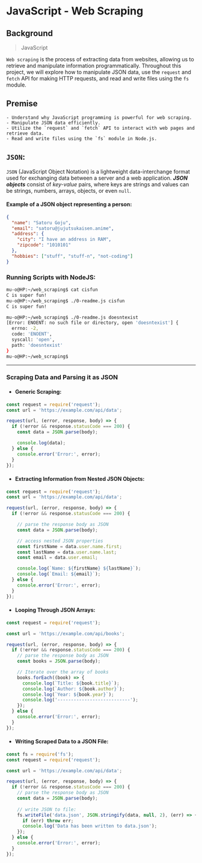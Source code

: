 # JavaScript - Web Scraping

## Background
> JavaScript  

`Web scraping` is the process of extracting data from websites, allowing us to retrieve and manipulate information programmatically. Throughout this project, we will explore how to manipulate JSON data, use the `request` and `fetch` API for making HTTP requests, and read and write files using the `fs` module.


## Premise
```
- Understand why JavaScript programming is powerful for web scraping.
- Manipulate JSON data efficiently.
- Utilize the `request` and `fetch` API to interact with web pages and retrieve data.
- Read and write files using the `fs` module in Node.js.
```


## `JSON`:

`JSON` (JavaScript Object Notation) is a lightweight data-interchange format used for exchanging data between a server and a web application. ***JSON objects*** consist of *key-value* pairs, where keys are strings and values can be strings, numbers, arrays, objects, or even `null`.

#### Example of a JSON object representing a person:

```json
{
  "name": "Satoru Goju",
  "email": "satoru@jujutsukaisen.anime",
  "address": {
    "city": "I have an address in RAM",
    "zipcode": "1010101"
  },
  "hobbies": ["stuff", "stuff-n", "not-coding"]
}
```

### Running Scripts with NodeJS:
```bash
mu-o@HP:~/web_scraping$ cat cisfun
C is super fun!
mu-o@HP:~/web_scraping$ ./0-readme.js cisfun
C is super fun!

mu-o@HP:~/web_scraping$ ./0-readme.js doesntexist
[Error: ENOENT: no such file or directory, open 'doesntexist'] {
  errno: -2,
  code: 'ENOENT',
  syscall: 'open',
  path: 'doesntexist'
}
mu-o@HP:~/web_scraping$
```

---
### Scraping Data and Parsing it as JSON

- #### Generic Scraping:
```javascript
const request = require('request');
const url = 'https://example.com/api/data';

request(url, (error, response, body) => {
  if (!error && response.statusCode === 200) {
    const data = JSON.parse(body);

    console.log(data);
  } else {
    console.error('Error:', error);
  }
});
```

- #### Extracting Information from Nested JSON Objects:

```javascript
const request = require('request');
const url = 'https://example.com/api/data';

request(url, (error, response, body) => {
  if (!error && response.statusCode === 200) {

    // parse the response body as JSON
    const data = JSON.parse(body);

    // access nested JSON properties
    const firstName = data.user.name.first;
    const lastName = data.user.name.last;
    const email = data.user.email;

    console.log(`Name: ${firstName} ${lastName}`);
    console.log(`Email: ${email}`);
  } else {
    console.error('Error:', error);
  }
});
```

- #### Looping Through JSON Arrays:

```javascript
const request = require('request');

const url = 'https://example.com/api/books';

request(url, (error, response, body) => {
  if (!error && response.statusCode === 200) {
    // parse the response body as JSON
    const books = JSON.parse(body);

    // Iterate over the array of books
    books.forEach((book) => {
      console.log(`Title: ${book.title}`);
      console.log(`Author: ${book.author}`);
      console.log(`Year: ${book.year}`);
      console.log('---------------------------');
    });
  } else {
    console.error('Error:', error);
  }
});
```

- #### Writing Scraped Data to a JSON File:

```javascript
const fs = require('fs');
const request = require('request');

const url = 'https://example.com/api/data';

request(url, (error, response, body) => {
  if (!error && response.statusCode === 200) {
    // parse the response body as JSON
    const data = JSON.parse(body);
    
    // write JSON to file:
    fs.writeFile('data.json', JSON.stringify(data, null, 2), (err) => {
      if (err) throw err;
      console.log('Data has been written to data.json');
    });
  } else {
    console.error('Error:', error);
  }
});
